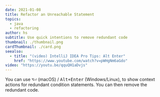 ```yaml
---
date: 2021-01-08
title: Refactor an Unreachable Statement
topics:
  - java
  - refactoring
author: hs
subtitle: Use quick intentions to remove redundant code
thumbnail: ./thumbnail.png
cardThumbnail: ./card.png
seealso:
  - title: "(video) IntelliJ IDEA Pro Tips: Alt Enter"
    href: "https://www.youtube.com/watch?v=pWHgNm6aGdo"
video: "https://youtu.be/qquQH1aDvjs"
---
```


You can use <kbd>⌥⏎</kbd> (macOS) / <kbd>Alt+Enter</kbd> (Windows/Linux), to show context actions for redundant condition statements. You can then remove the redundant code.

